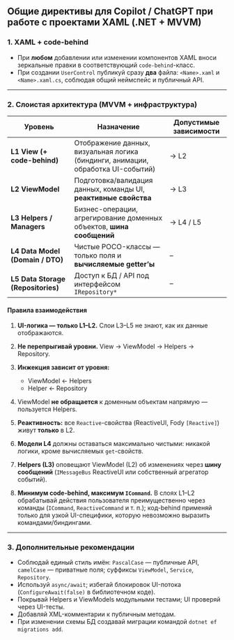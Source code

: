 ## Общие директивы для Copilot / ChatGPT при работе с проектами XAML (.NET + MVVM)

### 1. XAML + code-behind

* При **любом** добавлении или изменении компонентов XAML вноси зеркальные правки в соответствующий `code-behind`-класс.
* При создании `UserControl` публикуй сразу **два** файла: `<Name>.xaml` и `<Name>.xaml.cs`, соблюдая общий неймспейс и публичный API.

---

### 2. Слоистая архитектура (MVVM + инфраструктура)

| Уровень                            | Назначение                                                                       | Допустимые зависимости |
| ---------------------------------- | -------------------------------------------------------------------------------- | ---------------------- |
| **L1 View (+ code-behind)**        | Отображение данных, визуальная логика (биндинги, анимации, обработка UI-событий) | → L2                   |
| **L2 ViewModel**                   | Подготовка/валидация данных, команды UI, **реактивные свойства**                 | → L3                   |
| **L3 Helpers / Managers**          | Бизнес-операции, агрегирование доменных объектов, **шина сообщений**             | → L4 / L5              |
| **L4 Data Model (Domain / DTO)**   | Чистые POCO-классы — только поля и **вычисляемые getter’ы**                      | –                      |
| **L5 Data Storage (Repositories)** | Доступ к БД / API под интерфейсом `IRepository*`                                 | –                      |

#### Правила взаимодействия

1. **UI-логика — только L1–L2.** Слои L3–L5 не знают, как их данные отображаются.
2. **Не перепрыгивай уровни.** View → ViewModel → Helpers → Repository.
3. **Инжекция зависит от уровня:**

   * ViewModel ← Helpers
   * Helper ← Repository
4. ViewModel **не обращается** к доменным объектам напрямую — пользуется Helpers.
5. **Реактивность:** все `Reactive`-свойства (ReactiveUI, Fody `[Reactive]`) живут **только** в L2.
6. **Модели L4** должны оставаться максимально чистыми: никакой логики, кроме вычисляемых `get`-свойств.
7. **Helpers (L3)** оповещают ViewModel (L2) об изменениях через **шину сообщений** (`IMessageBus` ReactiveUI или собственный агрегатор событий).
8. **Минимум code-behind, максимум `ICommand`.** В слоях L1–L2 обрабатывай действия пользователя преимущественно через команды (`ICommand`, `ReactiveCommand` и т. п.); код-behind применяй только для узкой UI-специфики, которую невозможно выразить командами/биндингами.

---

### 3. Дополнительные рекомендации

* Соблюдай единый стиль имён: `PascalCase` — публичные API, `camelCase` — приватные поля; суффиксы `ViewModel`, `Service`, `Repository`.
* Используй `async/await`; избегай блокировок UI-потока (`ConfigureAwait(false)` в библиотечном коде).
* Покрывай Helpers и ViewModels модульными тестами; UI проверяй через UI-тесты.
* Добавляй XML-комментарии к публичным методам.
* При изменении схемы БД создавай миграции командой `dotnet ef migrations add`.
